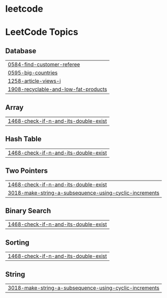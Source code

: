 # leetcode
<!---LeetCode Topics Start-->
# LeetCode Topics
## Database
|  |
| ------- |
| [0584-find-customer-referee](https://github.com/saarth-12byte/leetcode/tree/master/0584-find-customer-referee) |
| [0595-big-countries](https://github.com/saarth-12byte/leetcode/tree/master/0595-big-countries) |
| [1258-article-views-i](https://github.com/saarth-12byte/leetcode/tree/master/1258-article-views-i) |
| [1908-recyclable-and-low-fat-products](https://github.com/saarth-12byte/leetcode/tree/master/1908-recyclable-and-low-fat-products) |
## Array
|  |
| ------- |
| [1468-check-if-n-and-its-double-exist](https://github.com/saarth-12byte/leetcode/tree/master/1468-check-if-n-and-its-double-exist) |
## Hash Table
|  |
| ------- |
| [1468-check-if-n-and-its-double-exist](https://github.com/saarth-12byte/leetcode/tree/master/1468-check-if-n-and-its-double-exist) |
## Two Pointers
|  |
| ------- |
| [1468-check-if-n-and-its-double-exist](https://github.com/saarth-12byte/leetcode/tree/master/1468-check-if-n-and-its-double-exist) |
| [3018-make-string-a-subsequence-using-cyclic-increments](https://github.com/saarth-12byte/leetcode/tree/master/3018-make-string-a-subsequence-using-cyclic-increments) |
## Binary Search
|  |
| ------- |
| [1468-check-if-n-and-its-double-exist](https://github.com/saarth-12byte/leetcode/tree/master/1468-check-if-n-and-its-double-exist) |
## Sorting
|  |
| ------- |
| [1468-check-if-n-and-its-double-exist](https://github.com/saarth-12byte/leetcode/tree/master/1468-check-if-n-and-its-double-exist) |
## String
|  |
| ------- |
| [3018-make-string-a-subsequence-using-cyclic-increments](https://github.com/saarth-12byte/leetcode/tree/master/3018-make-string-a-subsequence-using-cyclic-increments) |
<!---LeetCode Topics End-->